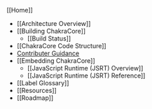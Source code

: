 [[Home]]

* [[Architecture Overview]]
* [[Building ChakraCore]]
  * [[Build Status]]
* [[ChakraCore Code Structure]] 
* [Contributer Guidance](https://github.com/Microsoft/ChakraCore/blob/master/CONTRIBUTING.md)
* [[Embedding ChakraCore]]
  * [[JavaScript Runtime (JSRT) Overview]]
  * [[JavaScript Runtime (JSRT) Reference]]
* [[Label Glossary]]
* [[Resources]]
* [[Roadmap]]
